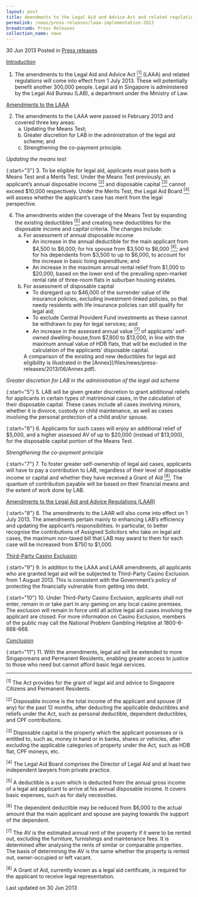 ```yaml
---
layout: post
title: Amendments to the Legal Aid and Advice Act and related regulations to take effect from 1 July 2013
permalink: /news/press-releases/laaa-implementation-2013
breadcrumb: Press Releases
collection_name: news
---
```


30 Jun 2013 Posted in [Press releases](/news/press-releases)

<u>Introduction</u>

1. The amendments to the Legal Aid and Advice Act <a href="#fn1"><sup>[1]</sup></a> (LAAA) and related regulations will come into effect from 1 July 2013. These will potentially benefit another 300,000 people. Legal aid in Singapore is administered by the Legal Aid Bureau (LAB), a department under the Ministry of Law. 

<u>Amendments to the LAAA</u>

<ol start="2">
<li> The amendments to the LAAA were passed in February 2013 and covered three key areas:

<ol style="list-style-type: lower-alpha;">
<li> Updating the Means Test;</li>
<li>Greater discretion for LAB in the administration of the legal aid scheme; and</li>
<li>Strengthening the co-payment principle.</li>

</ol>




</li>
</ol>

*Updating the means test*

{:start="3"}
3. To be eligible for legal aid, applicants must pass both a Means Test and a Merits Test. Under the Means Test previously, an applicant’s annual disposable income <a href="#fn2"><sup>[2]</sup></a> and disposable capital <a href="#fn3"><sup>[3]</sup></a> cannot exceed $10,000 respectively. Under the Merits Test, the Legal Aid Board <a href="#fn4"><sup>[4]</sup></a> will assess whether the applicant’s case has merit from the legal perspective.

<ol start="4">
<li>The amendments widen the coverage of the Means Test by expanding the existing deductibles <a href="#fn5"><sup>[5]</sup></a> and creating new deductibles for the disposable income and capital criteria. The changes include:

<ol style="list-style-type: lower-alpha;">
<li>For assessment of annual disposable income
<ul>
<li>An increase in the annual deductible for the main applicant from $4,500 to $6,000; for his spouse from $3,500 to $6,000 <a href="#fn6"><sup>[6]</sup></a>; and for his dependents from $3,500 to up to $6,000, to account for the increase in basic living expenditure; and</li>
<li>An increase in the maximum annual rental relief from $1,000 to $20,000, based on the lower end of the prevailing open-market rental rate of three-room flats in suburban housing estates.</li>
</ul>
</li>

<li>For assessment of disposable capital

<ul>

<li>To disregard up to $46,000 of the surrender value of life insurance policies, excluding investment-linked policies, so that needy residents with life insurance policies can still qualify for legal aid;</li>


<li>To exclude Central Provident Fund investments as these cannot be withdrawn to pay for legal services; and </li>


<li>An increase in the assessed annual value <a href="#fn7"><sup>[7]</sup></a> of applicants’ self-owned dwelling-house,from $7,800 to $13,000, in line with the maximum annual value of HDB flats, that will be excluded in the calculation of the applicants’ disposable capital.</li>


</ul>

</li>
A comparison of the existing and new deductibles for legal aid eligibility is illustrated in the [Annex](/files/news/press-releases/2013/06/Annex.pdf).
</ol>

</li>
</ol>

*Greater discretion for LAB in the administration of the legal aid scheme*


{:start="5"}
5. LAB will be given greater discretion to grant additional reliefs for applicants in certain types of matrimonial cases, in the calculation of their disposable capital. These cases include all cases involving minors, whether it is divorce, custody or child maintenance, as well as cases involving the personal protection of a child and/or spouse.


{:start="6"}
6. Applicants for such cases will enjoy an additional relief of $5,000, and a higher assessed AV of up to $20,000 (instead of $13,000), for the disposable capital portion of the Means Test.


*Strengthening the co-payment principle*


{:start="7"}
7. To foster greater self-ownership of legal aid cases, applicants will have to pay a contribution to LAB, regardless of their level of disposable income or capital and whether they have received a Grant of Aid <a href="#fn8"><sup>[8]</sup></a>.  The quantum of contribution payable will be based on their financial means and the extent of work done by LAB.


<u>Amendments to the Legal Aid and Advice Regulations (LAAR)</u>


{:start="8"}
8. The amendments to the LAAR will also come into effect on 1 July 2013. The amendments pertain mainly to enhancing LAB’s efficiency and updating the applicant’s responsibilities. In particular, to better recognise the contributions of Assigned Solicitors who take on legal aid cases, the maximum non-taxed bill that LAB may award to them for each case will be increased from $750 to $1,000.


<u>Third-Party Casino Exclusion</u>


{:start="9"}
9. In addition to the LAAA and LAAR amendments, all applicants who are granted legal aid will be subjected to Third-Party Casino Exclusion from 1 August 2013. This is consistent with the Government’s policy of protecting the financially vulnerable from getting into debt. 


{:start="10"}
10. Under Third-Party Casino Exclusion, applicants shall not enter, remain in or take part in any gaming on any local casino premises. The exclusion will remain in force until all active legal aid cases involving the applicant are closed. For more information on Casino Exclusion, members of the public may call the National Problem Gambling Helpline at 1800-6-668-668.

<u>Conclusion</u>

{:start="11"}
11. With the amendments, legal aid will be extended to more Singaporeans and Permanent Residents, enabling greater access to justice to those who need but cannot afford basic legal services.

---

<p id="fn1"><sup>[1]</sup> The Act provides for the grant of legal aid and advice to Singapore Citizens and Permanent Residents.</p>


<p id="fn2"><sup>[2]</sup> Disposable income is the total income of the applicant and spouse (if any) for the past 12 months, after deducting the applicable deductibles and reliefs under the Act, such as personal deductible, dependent deductibles, and CPF contributions.</p>


<p id="fn3"><sup>[3]</sup> Disposable capital is the property which the applicant possesses or is entitled to, such as, money in hand or in banks, shares or vehicles, after excluding the applicable categories of property under the Act, such as HDB flat, CPF moneys, etc.</p>


<p id="fn4"><sup>[4]</sup> The Legal Aid Board comprises the Director of Legal Aid and at least two independent lawyers from private practice.</p>


<p id="fn5"><sup>[5]</sup> A deductible is a sum which is deducted from the annual gross income of a legal aid applicant to arrive at his annual disposable income.  It covers basic expenses, such as for daily necessities.</p>


<sup>[6]</sup> The dependent deductible may be reduced from $6,000 to the actual amount that the main applicant and spouse are paying towards the support of the dependent.


<sup>[7]</sup> The AV is the estimated annual rent of the property if it were to be rented out, excluding the furniture, furnishings and maintenance fees. It is determined after analysing the rents of similar or comparable properties. The basis of determining the AV is the same whether the property is rented out, owner-occupied or left vacant.


<sup>[8]</sup> A Grant of Aid, currently known as a legal aid certificate, is required for the applicant to receive legal representation.


<p class="right-side-updated">Last updated on 30 Jun 2013</p>
